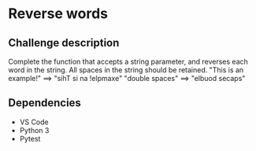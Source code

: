 # Reverse words

## Challenge description

Complete the function that accepts a string parameter, and reverses each word in the string. All spaces in the string should be retained.
"This is an example!" ==> "sihT si na !elpmaxe"
"double  spaces"      ==> "elbuod  secaps"

## Dependencies

- VS Code
- Python 3
- Pytest
